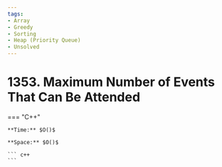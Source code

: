 ```yaml
---
tags:
- Array
- Greedy
- Sorting
- Heap (Priority Queue)
- Unsolved
---
```



# 1353. Maximum Number of Events That Can Be Attended

=== "C++"

    **Time:** $O()$

    **Space:** $O()$

    ``` c++
    ```